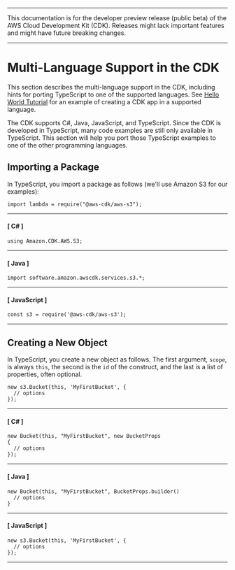 --------

This documentation is for the developer preview release \(public beta\) of the AWS Cloud Development Kit \(CDK\)\. Releases might lack important features and might have future breaking changes\.

--------

# Multi\-Language Support in the CDK<a name="multiple_languages"></a>

This section describes the multi\-language support in the CDK, including hints for porting TypeScript to one of the supported languages\. See [Hello World Tutorial](getting_started.md#hello_world_tutorial) for an example of creating a CDK app in a supported language\.

The CDK supports C\#, Java, JavaScript, and TypeScript\. Since the CDK is developed in TypeScript, many code examples are still only available in TypeScript\. This section will help you port those TypeScript examples to one of the other programming languages\.

## Importing a Package<a name="multiple_languages_import"></a>

In TypeScript, you import a package as follows \(we'll use Amazon S3 for our examples\):

```
import lambda = require("@aws-cdk/aws-s3");
```

------
#### [ C\# ]

```
using Amazon.CDK.AWS.S3;
```

------
#### [ Java ]

```
import software.amazon.awscdk.services.s3.*;
```

------
#### [ JavaScript ]

```
const s3 = require('@aws-cdk/aws-s3');
```

------

## Creating a New Object<a name="multiple_languages_new"></a>

In TypeScript, you create a new object as follows\. The first argument, `scope`, is always `this`, the second is the `id` of the construct, and the last is a list of properties, often optional\.

```
new s3.Bucket(this, 'MyFirstBucket', {
  // options
});
```

------
#### [ C\# ]

```
new Bucket(this, "MyFirstBucket", new BucketProps
{
  // options
});
```

------
#### [ Java ]

```
new Bucket(this, "MyFirstBucket", BucketProps.builder()
  // options
}
```

------
#### [ JavaScript ]

```
new s3.Bucket(this, 'MyFirstBucket', {
  // options
});
```

------